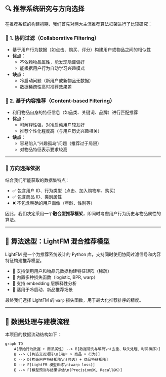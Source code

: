 ## 🔍 推荐系统研究与方向选择

在推荐系统的构建初期，我们首先对两大主流推荐算法框架进行了比较研究：

### 📘 1. 协同过滤（Collaborative Filtering）

- 基于用户行为数据（如点击、购买、评分）构建用户或物品之间的相似性
- **优点**：
  - 不依赖物品属性，能发现隐藏偏好
  - 能根据用户行为自动学习兴趣模式
- **缺点**：
  - 冷启动问题（新用户或新物品无数据）
  - 数据稀疏性高时推荐效果差

### 📗 2. 基于内容推荐（Content-based Filtering）

- 利用物品自身的特征信息（如品类、关键词、品牌）进行匹配推荐
- **优点**：
  - 可解释性强，对冷启动用户较友好
  - 推荐个性化程度高（与用户历史兴趣相关）
- **缺点**：
  - 容易陷入“兴趣孤岛”问题（推荐过于局限）
  - 对物品特征表示要求较高

---

### 🔎 方向选择依据

结合我们所能获取的数据集特点：

- ✅ 包含用户 ID、行为类型（点击、加入购物车、购买）
- ✅ 包含商品 ID、类别属性
- ❌ 不包含明确的用户画像（年龄、性别等）

因此，我们决定采用一个**融合型推荐框架**，即同时考虑用户行为历史与物品属性的算法。

---

## 🧠 算法选型：LightFM 混合推荐模型

LightFM 是一个为推荐系统设计的 Python 库，支持同时使用协同过滤信号和内容特征构建推荐模型。

- 📌 支持使用用户和物品元数据构建特征矩阵（稀疏）
- 📌 内置多种损失函数（logistic, BPR, warp）
- 📌 支持 embedding 层解释性分析
- 📌 适用于冷启动、新品推荐场景

最终我们选择 LightFM 的 `warp` 损失函数，用于最大化推荐排序的精度。

---

## 🧱 数据处理与建模流程

本项目的数据流动结构如下：

```Mermaid
graph TD
    A[原始行为数据 + 商品属性] --> B[数据清洗与编码\n(去重、缺失处理、时间排序)]
    B --> C[构造交互矩阵\n(用户 × 商品 × 行为)]
    C --> D[构造用户特征矩阵\n(可选) + 商品特征矩阵]
    D --> E[LightFM 模型训练\n(warp loss)]
    E --> F[模型预测与结果评估\n(Precision@K, Recall@K)]
